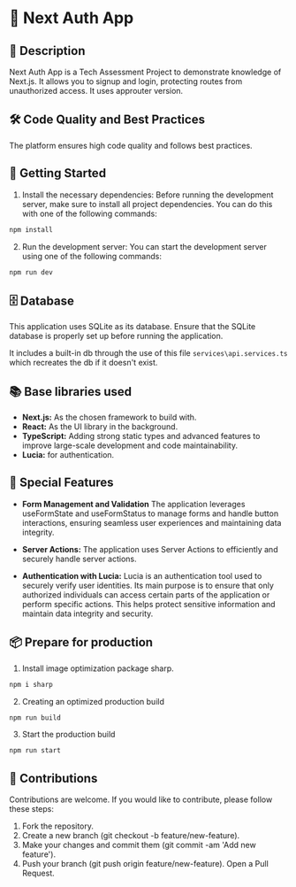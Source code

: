 # 📱 Next Auth App

## 📝 Description

Next Auth App is a Tech Assessment Project to demonstrate knowledge of Next.js. It allows you to signup and login, protecting routes from unauthorized access. It uses approuter version.

## 🛠️ Code Quality and Best Practices

The platform ensures high code quality and follows best practices.

## 🚀 Getting Started

1. Install the necessary dependencies: Before running the development server, make sure to install all project dependencies. You can do this with one of the following commands:

```bash
npm install
```

2. Run the development server: You can start the development server using one of the following commands:

```bash
npm run dev
```

## 🗄️ Database

This application uses SQLite as its database. Ensure that the SQLite database is properly set up before running the application.

It includes a built-in db through the use of this file `services\api.services.ts` which recreates the db if it doesn't exist.

## 📚 Base libraries used

- **Next.js:** As the chosen framework to build with.
- **React:** As the UI library in the background.
- **TypeScript:** Adding strong static types and advanced features to improve large-scale development and code maintainability.
- **Lucia:** for authentication.

## 🌟 Special Features

- **Form Management and Validation**
  The application leverages useFormState and useFormStatus to manage forms and handle button interactions, ensuring seamless user experiences and maintaining data integrity.

- **Server Actions:** The application uses Server Actions to efficiently and securely handle server actions.

- **Authentication with Lucia:** Lucia is an authentication tool used to securely verify user identities. Its main purpose is to ensure that only authorized individuals can access certain parts of the application or perform specific actions. This helps protect sensitive information and maintain data integrity and security.

## 📦 Prepare for production

1. Install image optimization package sharp.

```bash
npm i sharp
```

2. Creating an optimized production build

```bash
npm run build
```

3. Start the production build

```bash
npm run start
```

## 🤝 Contributions

Contributions are welcome. If you would like to contribute, please follow these steps:

1. Fork the repository.
2. Create a new branch (git checkout -b feature/new-feature).
3. Make your changes and commit them (git commit -am 'Add new feature').
4. Push your branch (git push origin feature/new-feature).
   Open a Pull Request.
